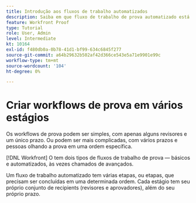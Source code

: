```yaml
---
title: Introdução aos fluxos de trabalho automatizados
description: Saiba em que fluxo de trabalho de prova automatizado está [!DNL  Workfront] e como ele é diferente de um fluxo de trabalho básico.
feature: Workfront Proof
type: Tutorial
role: User, Admin
level: Intermediate
kt: 10164
exl-id: f480db0a-0b78-41d1-bf99-634c6845f277
source-git-commit: a64b29632b502af42d366ce543e5a71e9901e99c
workflow-type: tm+mt
source-wordcount: '104'
ht-degree: 0%

---
```


# Criar workflows de prova em vários estágios

Os workflows de prova podem ser simples, com apenas alguns revisores e um único prazo. Ou podem ser mais complicadas, com vários prazos e pessoas olhando a prova em uma ordem específica.

[!DNL Workfront] O tem dois tipos de fluxos de trabalho de prova — básicos e automatizados, às vezes chamados de avançados.

Um fluxo de trabalho automatizado tem várias etapas, ou etapas, que precisam ser concluídas em uma determinada ordem. Cada estágio tem seu próprio conjunto de recipients (revisores e aprovadores), além do seu próprio prazo.

<!--
Note by Chuck Middleton, 6-28-22:
This tutorial is an incomplete dulplicate. It should have a video included. Video with MPC ID 335130 does an excellent job of explaining automated workflows, but it was in the Workfront Proof > Administration and setup section of the TOC. I moved it, along with related workflow tutorials, into the Workfront Proof > Proof workflows section. I also removed this tutorial from the TOC.
-->
